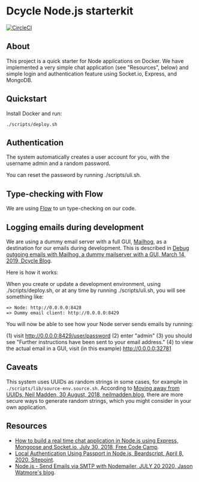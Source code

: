 Dcycle Node.js starterkit
=====

[![CircleCI](https://circleci.com/gh/dcycle/starterkit-node/tree/master.svg?style=svg)](https://circleci.com/gh/dcycle/starterkit-node/tree/master)

About
-----

This project is a quick starter for Node applications on Docker. We have implemented a very simple chat application (see "Resources", below) and simple login and authentication feature using Socket.io, Express, and MongoDB.

Quickstart
-----

Install Docker and run:

    ./scripts/deploy.sh

Authentication
-----

The system automatically creates a user account for you, with the username admin and a random password.

You can reset the password by running ./scripts/uli.sh.

Type-checking with Flow
-----

We are using [Flow](https://flow.org) to un type-checking on our code.

Logging emails during development
-----

We are using a dummy email server with a full GUI, [Mailhog](https://github.com/mailhog/MailHog), as a destination for our emails during development. This is described in [Debug outgoing emails with Mailhog, a dummy mailserver with a GUI, March 14, 2019, Dcycle Blog](https://blog.dcycle.com/blog/2019-03-14/mailhog/).

Here is how it works:

When you create or update a development environment, using ./scripts/deploy.sh, or at any time by running ./scripts/uli.sh, you will see something like:

    => Node: http://0.0.0.0:8428
    => Dummy email client: http://0.0.0.0:8429

You will now be able to see how your Node server sends emails by running:

(1) visit http://0.0.0.0:8429/user/password
(2) enter "admin"
(3) you should see "Further instructions have been sent to your email address."
(4) to view the actual email in a GUI, visit (in this example) http://0.0.0.0:32781

Caveats
-----

This system uses UUIDs as random strings in some cases, for example in `./scripts/lib/source-env.source.sh`. According to [Moving away from UUIDs, Neil Madden, 30 August, 2018, neilmadden.blog](https://neilmadden.blog/2018/08/30/moving-away-from-uuids/), there are more secure ways to generate random strings, which you might consider in your own application.

Resources
-----

* [How to build a real time chat application in Node.js using Express, Mongoose and Socket.io, July 30, 2018, Free Code Camp](https://www.freecodecamp.org/news/simple-chat-application-in-node-js-using-express-mongoose-and-socket-io-ee62d94f5804/).
* [Local Authentication Using Passport in Node.js, Beardscript, April 8, 2020, Sitepoint](https://www.sitepoint.com/local-authentication-using-passport-node-js/).
* [Node.js - Send Emails via SMTP with Nodemailer, JULY 20 2020, Jason Watmore's blog](https://jasonwatmore.com/post/2020/07/20/nodejs-send-emails-via-smtp-with-nodemailer).
